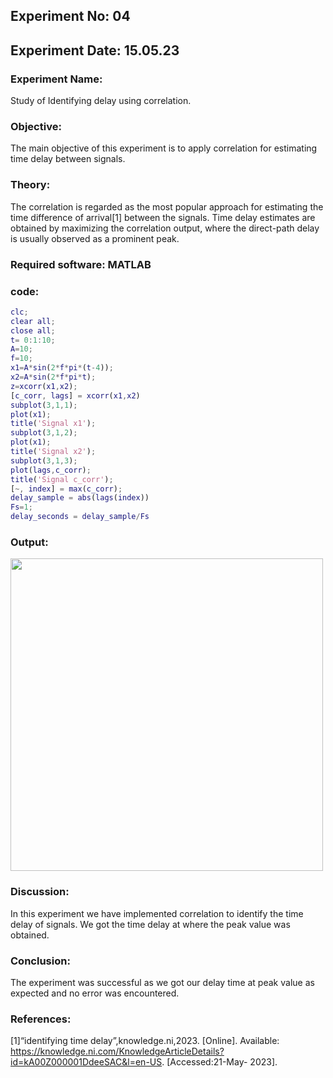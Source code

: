 ## Experiment No: 04
## Experiment Date: 15.05.23
### Experiment Name:
 Study of Identifying delay using correlation.
### Objective:
 The main objective of this experiment is to apply correlation for estimating time delay 
between signals.
### Theory:
 The correlation is regarded as the most popular approach for estimating the time 
difference of arrival[1] between the signals. Time delay estimates are obtained by maximizing the
correlation output, where the direct-path delay is usually observed as a prominent peak.

### Required software: MATLAB
### code:
``` matlab
clc;
clear all;
close all;
t= 0:1:10;
A=10;
f=10;
x1=A*sin(2*f*pi*(t-4));
x2=A*sin(2*f*pi*t);
z=xcorr(x1,x2);
[c_corr, lags] = xcorr(x1,x2)
subplot(3,1,1);
plot(x1);
title('Signal x1');
subplot(3,1,2);
plot(x1);
title('Signal x2');
subplot(3,1,3);
plot(lags,c_corr);
title('Signal c_corr');
[~, index] = max(c_corr);
delay_sample = abs(lags(index))
Fs=1;
delay_seconds = delay_sample/Fs
```

### Output:
<img width="500" src="">

### Discussion: 
In this experiment we have implemented correlation to identify the time delay of signals. We got 
the time delay at where the peak value was obtained.
### Conclusion: 
The experiment was successful as we got our delay time at peak value as expected 
and no error was encountered.
### References: 
[1]“identifying time delay”,knowledge.ni,2023. [Online]. Available:
https://knowledge.ni.com/KnowledgeArticleDetails?id=kA00Z000001DdeeSAC&l=en-US.
[Accessed:21-May- 2023].
